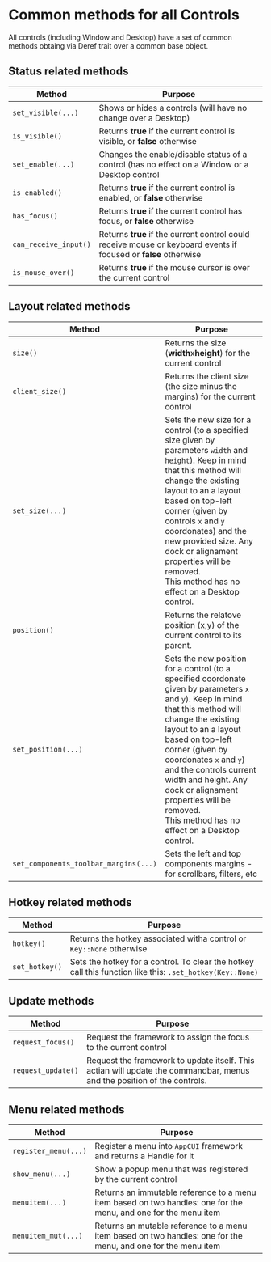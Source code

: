 # Common methods for all Controls

All controls (including Window and Desktop) have a set of common methods obtaing via Deref trait over a common base object.


## Status related methods

| Method                | Purpose                                                                                                          |
| --------------------- | ---------------------------------------------------------------------------------------------------------------- |
| `set_visible(...)`    | Shows or hides a controls (will have no change over a Desktop)                                                   |
| `is_visible()`        | Returns **true** if the current control is visible, or **false** otherwise                                       |
| `set_enable(...)`     | Changes the enable/disable status of a control (has no effect on a Window or a Desktop control                   |
| `is_enabled()`        | Returns **true** if the current control is enabled, or **false** otherwise                                       |
| `has_focus()`         | Returns **true** if the current control has focus, or **false** otherwise                                        |
| `can_receive_input()` | Returns **true** if the current control could receive mouse or keyboard events if focused or **false** otherwise |
| `is_mouse_over()`     | Returns **true** if the mouse cursor is over the current control                                                 |

## Layout related methods

| Method                                | Purpose                                                                                                                                                                                                                                                                                                                                                                                    |
| ------------------------------------- | ------------------------------------------------------------------------------------------------------------------------------------------------------------------------------------------------------------------------------------------------------------------------------------------------------------------------------------------------------------------------------------------ |
| `size()`                              | Returns the size (**width**x**height**) for the current control                                                                                                                                                                                                                                                                                                                            |
| `client_size()`                       | Returns the client size (the size minus the margins) for the current control                                                                                                                                                                                                                                                                                                               |
| `set_size(...)`                       | Sets the new size for a control (to a specified size given by parameters `width` and `height`). Keep in mind that this method will change the existing layout to an a layout based on top-left corner (given by controls `x` and `y` coordonates) and the new provided size. Any dock or alignament properties will be removed.<br>This method has no effect on a Desktop control.         |
| `position()`                          | Returns the relatove position (x,y) of the current control to its parent.                                                                                                                                                                                                                                                                                                                  |
| `set_position(...)`                   | Sets the new position for a control (to a specified coordonate given by parameters `x` and `y`). Keep in mind that this method will change the existing layout to an a layout based on top-left corner (given by coordonates `x` and `y`) and the controls current width and height. Any dock or alignament properties will be removed.<br>This method has no effect on a Desktop control. |
| `set_components_toolbar_margins(...)` | Sets the left and top components margins - for scrollbars, filters, etc                                                                                                                                                                                                                                                                                                                    |



## Hotkey related methods

| Method         | Purpose                                                                                                   |
| -------------- | --------------------------------------------------------------------------------------------------------- |
| `hotkey()`     | Returns the hotkey associated witha control or `Key::None` otherwise                                      |
| `set_hotkey()` | Sets the hotkey for a control. To clear the hotkey call this function like this: `.set_hotkey(Key::None)` |

## Update methods

| Method             | Purpose                                                                                                                 |
| ------------------ | ----------------------------------------------------------------------------------------------------------------------- |
| `request_focus()`  | Request the framework to assign the focus to the current control                                                        |
| `request_update()` | Request the framework to update itself. This actian will update the commandbar, menus and the position of the controls. |

## Menu related methods

| Method               | Purpose                                                                                                         |
| -------------------- | --------------------------------------------------------------------------------------------------------------- |
| `register_menu(...)` | Register a menu into `AppCUI` framework and returns a Handle for it                                             |
| `show_menu(...)`     | Show a popup menu that was registered by the current control                                                    |
| `menuitem(...)`      | Returns an immutable reference to a menu item based on two handles: one for the menu, and one for the menu item |
| `menuitem_mut(...)`  | Returns an mutable reference to a menu item based on two handles: one for the menu, and one for the menu item   |
